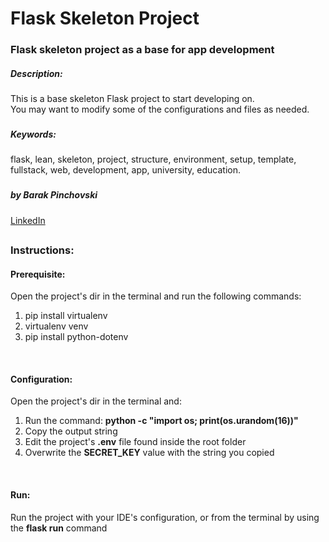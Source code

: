 # Flask Skeleton Project
### Flask skeleton project as a base for app development

##### Description: 
This is a base skeleton Flask project to start developing on.
<br/>
You may want to modify some of the configurations and files as needed. 
   
###
##### Keywords: 
flask, lean, skeleton, project, structure, environment, setup, template, fullstack, web, development, app, university, education.
###

##### by Barak Pinchovski
[LinkedIn](https://www.linkedin.com/in/barakpinch/)
##
 
### Instructions:

#### Prerequisite:
Open the project's dir in the terminal and run the following commands:
1. pip install virtualenv
1. virtualenv venv
1. pip install python-dotenv
<br/>

#### Configuration:
Open the project's dir in the terminal and:
1. Run the command: **python -c "import os; print(os.urandom(16))"**
1. Copy the output string
1. Edit the project's **.env** file found inside the root folder
1. Overwrite the **SECRET_KEY** value with the string you copied
<br/>
 
#### Run:
 Run the project with your IDE's configuration, or from the terminal by using the **flask run** command  